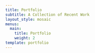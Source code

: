 ```yaml
---
title: Portfolio
subtitle: A Collection of Recent Work
layout_style: mosaic
menus:
  main:
    title: Portfolio
    weight: 2
template: portfolio
---
```


